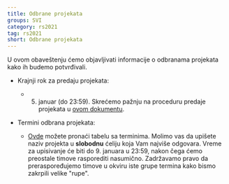 ```yaml
---
title: Odbrane projekata
groups: SVI
category: rs2021
tag: rs2021
short: Odbrane projekata
---
```


U ovom obaveštenju ćemo objavljivati informacije o odbranama projekata kako ih budemo potvrđivali. 

- Krajnji rok za predaju projekata: 
    - 5. januar (do 23:59). Skrećemo pažnju na proceduru predaje projekata u [ovom dokumentu](https://docs.google.com/document/d/1q13w99Jr4e6dK2eSsOLzcTrerUJixsjwG_WRRmvg-MA/edit?usp=sharing).

- Termini odbrana projekata:
    - [Ovde](https://docs.google.com/spreadsheets/d/1GSqadl_6zzdCIB6BPhej3DXfCAXAzrvGJ5B6LEFrwQw/edit?usp=sharing) možete pronaći tabelu sa terminima. Molimo vas da upišete naziv projekta u **slobodnu** ćeliju koja Vam najviše odgovara. Vreme za upisivanje će biti do 9. januara u 23:59, nakon čega ćemo preostale timove rasporediti nasumično. Zadržavamo pravo da preraspoređujemo timove u okviru iste grupe termina kako bismo zakrpili velike "rupe".
